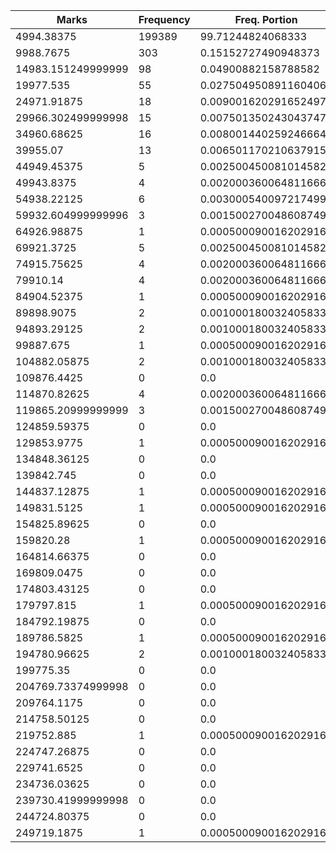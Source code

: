| Marks | Frequency | Freq. Portion |
|-------|-----------|---------------|
| 4994.38375 | 199389 | 99.71244824068333 |
| 9988.7675 | 303 | 0.15152727490948373 |
| 14983.151249999999 | 98 | 0.04900882158788582 |
| 19977.535 | 55 | 0.027504950891160406 |
| 24971.91875 | 18 | 0.009001620291652497 |
| 29966.302499999998 | 15 | 0.007501350243043747 |
| 34960.68625 | 16 | 0.008001440259246664 |
| 39955.07 | 13 | 0.006501170210637915 |
| 44949.45375 | 5 | 0.0025004500810145826 |
| 49943.8375 | 4 | 0.002000360064811666 |
| 54938.22125 | 6 | 0.003000540097217499 |
| 59932.604999999996 | 3 | 0.0015002700486087496 |
| 64926.98875 | 1 | 0.0005000900162029165 |
| 69921.3725 | 5 | 0.0025004500810145826 |
| 74915.75625 | 4 | 0.002000360064811666 |
| 79910.14 | 4 | 0.002000360064811666 |
| 84904.52375 | 1 | 0.0005000900162029165 |
| 89898.9075 | 2 | 0.001000180032405833 |
| 94893.29125 | 2 | 0.001000180032405833 |
| 99887.675 | 1 | 0.0005000900162029165 |
| 104882.05875 | 2 | 0.001000180032405833 |
| 109876.4425 | 0 | 0.0 |
| 114870.82625 | 4 | 0.002000360064811666 |
| 119865.20999999999 | 3 | 0.0015002700486087496 |
| 124859.59375 | 0 | 0.0 |
| 129853.9775 | 1 | 0.0005000900162029165 |
| 134848.36125 | 0 | 0.0 |
| 139842.745 | 0 | 0.0 |
| 144837.12875 | 1 | 0.0005000900162029165 |
| 149831.5125 | 1 | 0.0005000900162029165 |
| 154825.89625 | 0 | 0.0 |
| 159820.28 | 1 | 0.0005000900162029165 |
| 164814.66375 | 0 | 0.0 |
| 169809.0475 | 0 | 0.0 |
| 174803.43125 | 0 | 0.0 |
| 179797.815 | 1 | 0.0005000900162029165 |
| 184792.19875 | 0 | 0.0 |
| 189786.5825 | 1 | 0.0005000900162029165 |
| 194780.96625 | 2 | 0.001000180032405833 |
| 199775.35 | 0 | 0.0 |
| 204769.73374999998 | 0 | 0.0 |
| 209764.1175 | 0 | 0.0 |
| 214758.50125 | 0 | 0.0 |
| 219752.885 | 1 | 0.0005000900162029165 |
| 224747.26875 | 0 | 0.0 |
| 229741.6525 | 0 | 0.0 |
| 234736.03625 | 0 | 0.0 |
| 239730.41999999998 | 0 | 0.0 |
| 244724.80375 | 0 | 0.0 |
| 249719.1875 | 1 | 0.0005000900162029165 |
